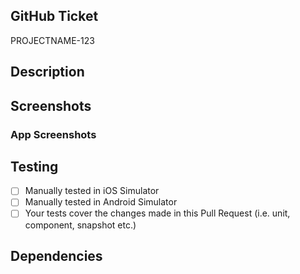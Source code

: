 
## GitHub Ticket

<!-- _Please link to GitHub Ticket below (Autolink regex: PROJECTNAME-123)_ -->

PROJECTNAME-123

## Description

<!-- _Detailed description of your changes_ -->

## Screenshots

<!-- _Screenshots / Videos attached of any changes to components that can be represented in the UI, this should include both Android and iOS -->

### App Screenshots

## Testing

<!-- _Please check the items below:_ -->

- [ ] Manually tested in iOS Simulator
- [ ] Manually tested in Android Simulator
- [ ] Your tests cover the changes made in this Pull Request (i.e. unit, component, snapshot etc.)

## Dependencies

<!-- _Does your change add any new dependencies or update existing ones?_ -->
